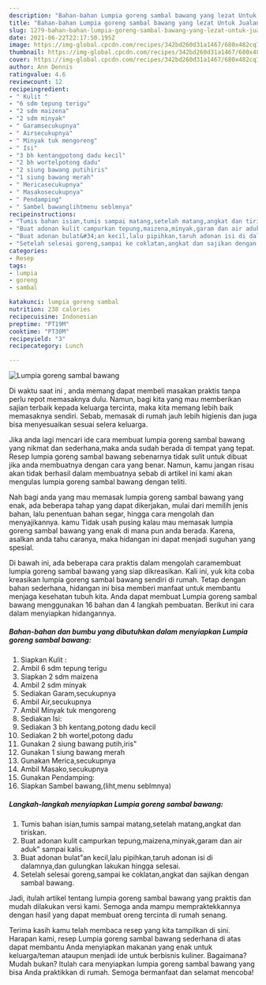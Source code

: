 ```yaml
---
description: "Bahan-bahan Lumpia goreng sambal bawang yang lezat Untuk Jualan"
title: "Bahan-bahan Lumpia goreng sambal bawang yang lezat Untuk Jualan"
slug: 1279-bahan-bahan-lumpia-goreng-sambal-bawang-yang-lezat-untuk-jualan
date: 2021-06-22T22:17:50.195Z
image: https://img-global.cpcdn.com/recipes/342bd260d31a1467/680x482cq70/lumpia-goreng-sambal-bawang-foto-resep-utama.jpg
thumbnail: https://img-global.cpcdn.com/recipes/342bd260d31a1467/680x482cq70/lumpia-goreng-sambal-bawang-foto-resep-utama.jpg
cover: https://img-global.cpcdn.com/recipes/342bd260d31a1467/680x482cq70/lumpia-goreng-sambal-bawang-foto-resep-utama.jpg
author: Ann Dennis
ratingvalue: 4.6
reviewcount: 12
recipeingredient:
- " Kulit "
- "6 sdm tepung terigu"
- "2 sdm maizena"
- "2 sdm minyak"
- " Garamsecukupnya"
- " Airsecukupnya"
- " Minyak tuk mengoreng"
- " Isi"
- "3 bh kentangpotong dadu kecil"
- "2 bh wortelpotong dadu"
- "2 siung bawang putihiris"
- "1 siung bawang merah"
- " Mericasecukupnya"
- " Masakosecukupnya"
- " Pendamping"
- " Sambel bawanglihtmenu seblmnya"
recipeinstructions:
- "Tumis bahan isian,tumis sampai matang,setelah matang,angkat dan tiriskan."
- "Buat adonan kulit campurkan tepung,maizena,minyak,garam dan air aduk&#34; sampai kalis."
- "Buat adonan bulat&#34;an kecil,lalu pipihkan,taruh adonan isi di dalamnya,dan gulungkan lakukan hingga selesai."
- "Setelah selesai goreng,sampai ke coklatan,angkat dan sajikan dengan sambal bawang."
categories:
- Resep
tags:
- lumpia
- goreng
- sambal

katakunci: lumpia goreng sambal 
nutrition: 238 calories
recipecuisine: Indonesian
preptime: "PT19M"
cooktime: "PT30M"
recipeyield: "3"
recipecategory: Lunch

---
```



![Lumpia goreng sambal bawang](https://img-global.cpcdn.com/recipes/342bd260d31a1467/680x482cq70/lumpia-goreng-sambal-bawang-foto-resep-utama.jpg)

Di waktu  saat ini , anda memang dapat membeli masakan praktis tanpa perlu repot memasaknya dulu. Namun, bagi kita yang mau memberikan sajian terbaik kepada keluarga tercinta, maka kita memang lebih baik memasaknya sendiri. Sebab, memasak di rumah jauh lebih higienis dan juga bisa menyesuaikan sesuai selera keluarga.

Jika anda lagi mencari ide cara membuat lumpia goreng sambal bawang yang nikmat dan sederhana,maka anda sudah berada di tempat yang tepat. Resep lumpia goreng sambal bawang  sebenarnya tidak sulit untuk dibuat jika anda membuatnya dengan cara yang benar. Namun, kamu jangan risau akan tidak berhasil dalam membuatnya 
sebab di artikel ini kami akan mengulas lumpia goreng sambal bawang dengan teliti.  



Nah bagi anda yang mau memasak lumpia goreng sambal bawang yang enak, ada beberapa tahap yang dapat dikerjakan, mulai dari memilih jenis bahan, lalu penentuan bahan segar, hingga cara mengolah dan menyajikannya. kamu Tidak usah pusing kalau mau memasak lumpia goreng sambal bawang yang enak di mana pun anda berada. Karena, asalkan anda  tahu caranya, maka hidangan ini dapat menjadi suguhan yang spesial.

Di bawah ini, ada beberapa cara praktis  dalam mengolah caramembuat lumpia goreng sambal bawang yang siap dikreasikan. Kali ini, yuk kita coba kreasikan lumpia goreng sambal bawang sendiri di rumah. Tetap dengan bahan sederhana, hidangan ini bisa memberi manfaat untuk membantu menjaga kesehatan tubuh kita. Anda dapat membuat Lumpia goreng sambal bawang menggunakan 16 bahan dan 4 langkah pembuatan. Berikut ini cara dalam menyiapkan hidangannya.

<!--inarticleads1-->

##### Bahan-bahan dan bumbu yang dibutuhkan dalam menyiapkan Lumpia goreng sambal bawang:

1. Siapkan  Kulit :
1. Ambil 6 sdm tepung terigu
1. Siapkan 2 sdm maizena
1. Ambil 2 sdm minyak
1. Sediakan  Garam,secukupnya
1. Ambil  Air,secukupnya
1. Ambil  Minyak tuk mengoreng
1. Sediakan  Isi:
1. Sediakan 3 bh kentang,potong dadu kecil
1. Sediakan 2 bh wortel,potong dadu
1. Gunakan 2 siung bawang putih,iris&#34;
1. Gunakan 1 siung bawang merah
1. Gunakan  Merica,secukupnya
1. Ambil  Masako,secukupnya
1. Gunakan  Pendamping:
1. Siapkan  Sambel bawang,(liht,menu seblmnya)




<!--inarticleads2-->

##### Langkah-langkah menyiapkan Lumpia goreng sambal bawang:

1. Tumis bahan isian,tumis sampai matang,setelah matang,angkat dan tiriskan.
1. Buat adonan kulit campurkan tepung,maizena,minyak,garam dan air aduk&#34; sampai kalis.
1. Buat adonan bulat&#34;an kecil,lalu pipihkan,taruh adonan isi di dalamnya,dan gulungkan lakukan hingga selesai.
1. Setelah selesai goreng,sampai ke coklatan,angkat dan sajikan dengan sambal bawang.




Jadi, itulah artikel tentang  lumpia goreng sambal bawang  yang praktis dan mudah dilakukan versi kami. Semoga anda mampu mempraktekkannya dengan hasil yang dapat membuat oreng tercinta di rumah senang. 

Terima kasih kamu telah membaca resep yang kita tampilkan di sini. Harapan kami, resep  Lumpia goreng sambal bawang sederhana di atas dapat membantu Anda menyiapkan makanan yang enak untuk keluarga/teman ataupun menjadi ide untuk berbisnis kuliner. Bagaimana? Mudah bukan? Itulah cara menyiapkan lumpia goreng sambal bawang yang bisa Anda praktikkan di rumah. Semoga bermanfaat dan selamat mencoba!

